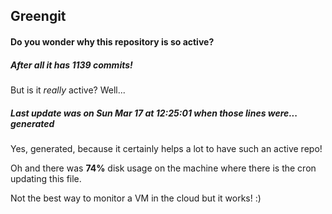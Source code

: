 ## Greengit

#### Do you wonder why this repository is so active?

##### After all it has 1139 commits!

But is it *really* active? Well...

##### Last update was on Sun Mar 17 at 12:25:01 when those lines were... generated

Yes, generated, because it certainly helps a lot to have such an active repo!

Oh and there was **74%** disk usage on the machine
where there is the cron updating this file.

Not the best way to monitor a VM in the cloud but it works! :)
